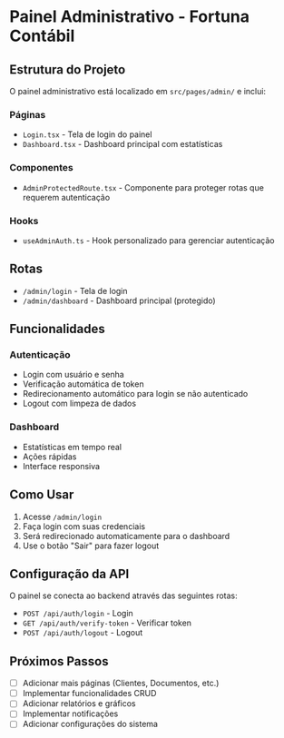 # Painel Administrativo - Fortuna Contábil

## Estrutura do Projeto

O painel administrativo está localizado em `src/pages/admin/` e inclui:

### Páginas
- `Login.tsx` - Tela de login do painel
- `Dashboard.tsx` - Dashboard principal com estatísticas

### Componentes
- `AdminProtectedRoute.tsx` - Componente para proteger rotas que requerem autenticação

### Hooks
- `useAdminAuth.ts` - Hook personalizado para gerenciar autenticação

## Rotas

- `/admin/login` - Tela de login
- `/admin/dashboard` - Dashboard principal (protegido)

## Funcionalidades

### Autenticação
- Login com usuário e senha
- Verificação automática de token
- Redirecionamento automático para login se não autenticado
- Logout com limpeza de dados

### Dashboard
- Estatísticas em tempo real
- Ações rápidas
- Interface responsiva

## Como Usar

1. Acesse `/admin/login`
2. Faça login com suas credenciais
3. Será redirecionado automaticamente para o dashboard
4. Use o botão "Sair" para fazer logout

## Configuração da API

O painel se conecta ao backend através das seguintes rotas:

- `POST /api/auth/login` - Login
- `GET /api/auth/verify-token` - Verificar token
- `POST /api/auth/logout` - Logout

## Próximos Passos

- [ ] Adicionar mais páginas (Clientes, Documentos, etc.)
- [ ] Implementar funcionalidades CRUD
- [ ] Adicionar relatórios e gráficos
- [ ] Implementar notificações
- [ ] Adicionar configurações do sistema
